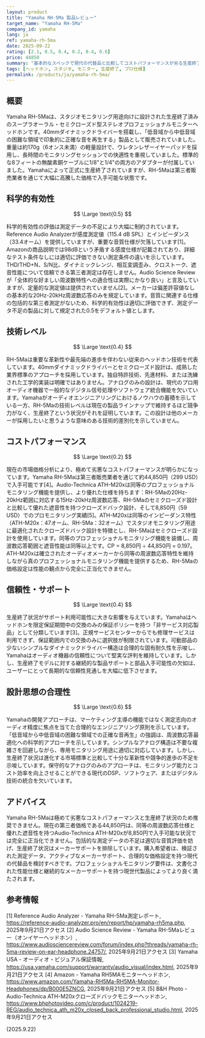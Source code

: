 ```yaml
---
layout: product
title: "Yamaha RH-5Ma 製品レビュー"
target_name: "Yamaha RH-5Ma"
company_id: yamaha
lang: ja
ref: yamaha-rh-5ma
date: 2025-09-22
rating: [2.1, 0.5, 0.4, 0.2, 0.4, 0.6]
price: 44850
summary: "基本的なスペックで現代の代替品と比較してコストパフォーマンスが劣る生産終了済みスタジオモニターヘッドホン"
tags: [ヘッドホン, スタジオ, モニター, 生産終了, プロ仕様]
permalink: /products/ja/yamaha-rh-5ma/
---
```


## 概要

Yamaha RH-5Maは、スタジオモニタリング用途向けに設計された生産終了済みのスープラオーラル・セミクローズド型ステレオプロフェッショナルモニターヘッドホンです。40mmダイナミックドライバーを搭載し、「低音域から中低音域の困難な領域で印象的に正確な音を再生する」製品として販売されていました。重量は約170g（6オンス未満）の軽量設計で、ウレタンレザーイヤーパッドを採用し、長時間のモニタリングセッションでの快適性を重視していました。標準的な8フィートの無酸素銅ケーブルに1/8"と1/4"の両方のアダプターが付属していました。Yamahaによって正式に生産終了されていますが、RH-5Maは第三者販売業者を通じて大幅に高騰した価格で入手可能な状態です。

## 科学的有効性

$$ \Large \text{0.5} $$

科学的有効性の評価は測定データの不足により大幅に制約されています。Reference Audio Analyzerが感度測定値（115.4 dB SPL）とインピーダンス（33.4オーム）を提供していますが、重要な音質仕様が欠落しています[1]。Amazonの商品説明では98dBという矛盾する感度仕様が記載されており、詳細なテスト条件なしには適切に評価できない測定条件の違いを示しています。THD/THD+N、S/N比、ダイナミックレンジ、相互変調歪み、クロストーク、遮音性能について信頼できる第三者測定は存在しません。Audio Science Reviewが「全体的な好ましい周波数特性への適合性は実際にかなり良い」と言及していますが、定量的な測定値は提供されていません[2]。メーカーは偏差許容値なしの基本的な20Hz-20kHz周波数応答のみを規定しています。音質に関連する仕様の包括的な第三者測定がないため、科学的有効性は適切に評価できず、測定データ不足の製品に対して規定された0.5をデフォルト値とします。

## 技術レベル

$$ \Large \text{0.4} $$

RH-5Maは重要な革新性や最先端の進歩を伴わない従来のヘッドホン技術を代表しています。40mmダイナミックドライバーとセミクローズド設計は、成熟した業界標準のアプローチを採用しています。独自特許技術、先進材料、または洗練された工学的実装は明確ではありません。アナログのみの設計は、現代のプロ用オーディオ機器で一般的なデジタル信号処理やソフトウェア統合機能を欠いています。Yamahaがオーディオエンジニアリングにおけるノウハウの蓄積を示している一方、RH-5Maの技術レベルは現在の製品ラインナップで維持するほど競争力がなく、生産終了という状況がそれを証明しています。この設計は他のメーカーが採用したいと思うような意味のある技術的差別化を示していません。

## コストパフォーマンス

$$ \Large \text{0.2} $$

現在の市場価格分析により、極めて劣悪なコストパフォーマンスが明らかになっています。Yamaha RH-5Maは第三者販売業者を通じて約44,850円（299 USD）で入手可能です[4]。Audio-Technica ATH-M20xは同等のプロフェッショナルモニタリング機能を提供し、より優れた仕様を持ちます：RH-5Maの20Hz-20kHz範囲に対応する15Hz-20kHz周波数応答、RH-5Maのセミクローズド設計と比較して優れた遮音性を持つクローズドバック設計、そして8,850円（59 USD）でのプロモニタリング実績[5]。ATH-M20xは同等のインピーダンス特性（ATH-M20x：47オーム、RH-5Ma：32オーム）でスタジオモニタリング用途に最適化されたクローズドバック設計を特徴とし、RH-5Maはセミクローズド設計を使用しています。同等のプロフェッショナルモニタリング機能を装備し、周波数応答範囲と遮音性能は同等以上です。CP = 8,850円 ÷ 44,850円 = 0.197。ATH-M20xは確立されたオーディオメーカーから同等の周波数応答特性を維持しながら真のプロフェッショナルモニタリング機能を提供するため、RH-5Maの価格設定は性能の観点から完全に正当化できません。

## 信頼性・サポート

$$ \Large \text{0.4} $$

生産終了状況がサポート利用可能性に大きな影響を与えています。Yamahaはヘッドホンを限定保証期間中の交換のみの保証ポリシーを持つ「非サービス対応製品」として分類しています[3]。正規サービスセンターからでも修理サービスは利用できず、保証範囲内での交換のみに選択肢が制限されています。可動部品の少ないシンプルなダイナミックドライバー構造は合理的な固有耐久性を示唆し、Yamahaはオーディオ機器の信頼性について堅実な評判を維持しています。しかし、生産終了モデルに対する継続的な製品サポートと部品入手可能性の欠如は、ユーザーにとって長期的な信頼性見通しを大幅に低下させます。

## 設計思想の合理性

$$ \Large \text{0.6} $$

Yamahaの開発アプローチは、マーケティング主導の機能ではなく測定志向のオーディオ精度に焦点を当てた合理的なエンジニアリング原則を示しています。「低音域から中低音域の困難な領域での正確な音再生」の強調は、周波数応答最適化への科学的アプローチを示しています。シンプルなアナログ構造は不要な複雑さを回避しながら、専用モニタリング用途に適切に対応しています。しかし、生産終了状況は進化する市場標準と比較して十分な革新性や競争的進歩の不足を示唆しています。保守的なアナログのみのアプローチは、モニタリング能力とコスト効率を向上させることができる現代のDSP、ソフトウェア、またはデジタル技術の統合を欠いています。

## アドバイス

Yamaha RH-5Maは極めて劣悪なコストパフォーマンスと生産終了状況のため推奨できません。現在の第三者価格である44,850円は、同等の周波数応答仕様と優れた遮音性を持つAudio-Technica ATH-M20xが8,850円で入手可能な状況では完全に正当化できません。包括的な測定データの不足は適切な音質評価を妨げ、生産終了状況はメーカーサポートを排除しています。購入希望者は、検証された測定データ、アクティブなメーカーサポート、合理的な価格設定を持つ現代の代替品を検討すべきです。プロフェッショナルモニタリング要件は、文書化された性能仕様と継続的なメーカーサポートを持つ現世代製品によってより良く満たされます。

## 参考情報

[1] Reference Audio Analyzer - Yamaha RH-5Ma測定レポート, https://reference-audio-analyzer.pro/en/report/hp/yamaha-rh5ma.php, 2025年9月21日アクセス
[2] Audio Science Review - Yamaha RH-5Maレビュー（オンイヤーヘッドホン）, https://www.audiosciencereview.com/forum/index.php?threads/yamaha-rh-5ma-review-on-ear-headphone.24757/, 2025年9月21日アクセス
[3] Yamaha USA - オーディオ・ビジュアル保証情報, https://usa.yamaha.com/support/warranty/audio_visual/index.html, 2025年9月21日アクセス
[4] Amazon - Yamaha RH5MAモニターヘッドホン, https://www.amazon.com/Yamaha-RH5Ma-RH5MA-Monitor-Headphones/dp/B000E5ZNCG, 2025年9月21日アクセス
[5] B&H Photo - Audio-Technica ATH-M20xクローズドバックモニターヘッドホン, https://www.bhphotovideo.com/c/product/1024219-REG/audio_technica_ath_m20x_closed_back_professional_studio.html, 2025年9月21日アクセス

(2025.9.22)